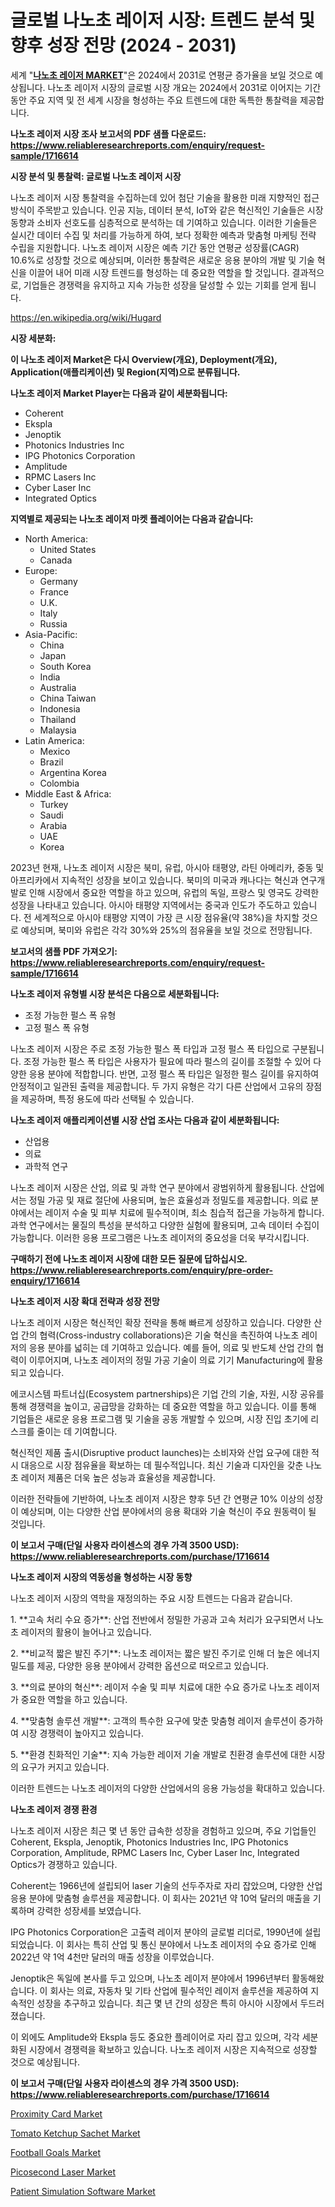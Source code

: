 <p><h1>글로벌 나노초 레이저 시장: 트렌드 분석 및 향후 성장 전망 (2024 - 2031)</h1></p><p>세계 "<strong><a href="https://www.reliableresearchreports.com/nanosecond-lasers-r1716614">나노초 레이저 MARKET</a></strong>"은 2024에서 2031로 연평균 증가율을 보일 것으로 예상됩니다. 나노초 레이저 시장의 글로벌 시장 개요는 2024에서 2031로 이어지는 기간 동안 주요 지역 및 전 세계 시장을 형성하는 주요 트렌드에 대한 독특한 통찰력을 제공합니다.</p>
<p><strong>나노초 레이저 시장 조사 보고서의 PDF 샘플 다운로드: <a href="https://www.reliableresearchreports.com/enquiry/request-sample/1716614">https://www.reliableresearchreports.com/enquiry/request-sample/1716614</a></strong></p>
<p><strong>시장 분석 및 통찰력: 글로벌 나노초 레이저 시장</strong></p>
<p><p>나노초 레이저 시장 통찰력을 수집하는데 있어 첨단 기술을 활용한 미래 지향적인 접근 방식이 주목받고 있습니다. 인공 지능, 데이터 분석, IoT와 같은 혁신적인 기술들은 시장 동향과 소비자 선호도를 심층적으로 분석하는 데 기여하고 있습니다. 이러한 기술들은 실시간 데이터 수집 및 처리를 가능하게 하여, 보다 정확한 예측과 맞춤형 마케팅 전략 수립을 지원합니다. 나노초 레이저 시장은 예측 기간 동안 연평균 성장률(CAGR) 10.6%로 성장할 것으로 예상되며, 이러한 통찰력은 새로운 응용 분야의 개발 및 기술 혁신을 이끌어 내어 미래 시장 트렌드를 형성하는 데 중요한 역할을 할 것입니다. 결과적으로, 기업들은 경쟁력을 유지하고 지속 가능한 성장을 달성할 수 있는 기회를 얻게 됩니다.</p></p>
<p><a href="%7CAUTHORITHY_DOMAIN_URL%7C">https://en.wikipedia.org/wiki/Hugard</a></p>
<p><strong>시장 세분화:</strong></p>
<p><strong>이 나노초 레이저 Market은 다시 Overview(개요), Deployment(개요), Application(애플리케이션) 및 Region(지역)으로 분류됩니다.</strong></p>
<p><strong>나노초 레이저 Market Player는 다음과 같이 세분화됩니다:</strong></p>
<p><ul><li>Coherent</li><li>Ekspla</li><li>Jenoptik</li><li>Photonics Industries Inc</li><li>IPG Photonics Corporation</li><li>Amplitude</li><li>RPMC Lasers Inc</li><li>Cyber Laser Inc</li><li>Integrated Optics</li></ul></p>
<p><strong>지역별로 제공되는 나노초 레이저 마켓 플레이어는 다음과 같습니다:</strong></p>
<p><ul>
    <li>
        North America:
        <ul>
            <li>United States</li>
            <li>Canada</li>
        </ul>
    </li>
    <li>
        Europe:
        <ul>
            <li>Germany</li>
            <li>France</li>
            <li>U.K.</li>
            <li>Italy</li>
            <li>Russia</li>
        </ul>
    </li>
    <li>
        Asia-Pacific:
        <ul>
            <li>China</li>
            <li>Japan</li>
            <li>South Korea</li>
            <li>India</li>
            <li>Australia</li>
            <li>China Taiwan</li>
            <li>Indonesia</li>
            <li>Thailand</li>
            <li>Malaysia</li>
        </ul>
    </li>
    <li>
        Latin America:
        <ul>
            <li>Mexico</li>
            <li>Brazil</li>
            <li>Argentina Korea</li>
            <li>Colombia</li>
        </ul>
    </li>
    <li>
        Middle East & Africa:
        <ul>
            <li>Turkey</li>
            <li>Saudi</li>
            <li>Arabia</li>
            <li>UAE</li>
            <li>Korea</li>
        </ul>
    </li>
    </ul></p>
<p><p>2023년 현재, 나노초 레이저 시장은 북미, 유럽, 아시아 태평양, 라틴 아메리카, 중동 및 아프리카에서 지속적인 성장을 보이고 있습니다. 북미의 미국과 캐나다는 혁신과 연구개발로 인해 시장에서 중요한 역할을 하고 있으며, 유럽의 독일, 프랑스 및 영국도 강력한 성장을 나타내고 있습니다. 아시아 태평양 지역에서는 중국과 인도가 주도하고 있습니다. 전 세계적으로 아시아 태평양 지역이 가장 큰 시장 점유율(약 38%)을 차지할 것으로 예상되며, 북미와 유럽은 각각 30%와 25%의 점유율을 보일 것으로 전망됩니다.</p></p>
<p><strong>보고서의 샘플 PDF 가져오기: <a href="https://www.reliableresearchreports.com/enquiry/request-sample/1716614">https://www.reliableresearchreports.com/enquiry/request-sample/1716614</a></strong></p>
<p><strong>나노초 레이저 유형별 시장 분석은 다음으로 세분화됩니다:</strong></p>
<p><ul><li>조정 가능한 펄스 폭 유형</li><li>고정 펄스 폭 유형</li></ul></p>
<p><p>나노초 레이저 시장은 주로 조정 가능한 펄스 폭 타입과 고정 펄스 폭 타입으로 구분됩니다. 조정 가능한 펄스 폭 타입은 사용자가 필요에 따라 펄스의 길이를 조절할 수 있어 다양한 응용 분야에 적합합니다. 반면, 고정 펄스 폭 타입은 일정한 펄스 길이를 유지하여 안정적이고 일관된 출력을 제공합니다. 두 가지 유형은 각기 다른 산업에서 고유의 장점을 제공하며, 특정 용도에 따라 선택될 수 있습니다.</p></p>
<p><strong>나노초 레이저 애플리케이션별 시장 산업 조사는 다음과 같이 세분화됩니다:</strong></p>
<p><ul><li>산업용</li><li>의료</li><li>과학적 연구</li></ul></p>
<p><p>나노초 레이저 시장은 산업, 의료 및 과학 연구 분야에서 광범위하게 활용됩니다. 산업에서는 정밀 가공 및 재료 절단에 사용되며, 높은 효율성과 정밀도를 제공합니다. 의료 분야에서는 레이저 수술 및 피부 치료에 필수적이며, 최소 침습적 접근을 가능하게 합니다. 과학 연구에서는 물질의 특성을 분석하고 다양한 실험에 활용되며, 고속 데이터 수집이 가능합니다. 이러한 응용 프로그램은 나노초 레이저의 중요성을 더욱 부각시킵니다.</p></p>
<p><strong>구매하기 전에 나노초 레이저 시장에 대한 모든 질문에 답하십시오. <a href="https://www.reliableresearchreports.com/enquiry/pre-order-enquiry/1716614">https://www.reliableresearchreports.com/enquiry/pre-order-enquiry/1716614</a></strong></p>
<p><strong>나노초 레이저 시장 확대 전략과 성장 전망</strong></p>
<p><p>나노초 레이저 시장은 혁신적인 확장 전략을 통해 빠르게 성장하고 있습니다. 다양한 산업 간의 협력(Cross-industry collaborations)은 기술 혁신을 촉진하여 나노초 레이저의 응용 분야를 넓히는 데 기여하고 있습니다. 예를 들어, 의료 및 반도체 산업 간의 협력이 이루어지며, 나노초 레이저의 정밀 가공 기술이 의료 기기 Manufacturing에 활용되고 있습니다.</p><p>에코시스템 파트너십(Ecosystem partnerships)은 기업 간의 기술, 자원, 시장 공유를 통해 경쟁력을 높이고, 공급망을 강화하는 데 중요한 역할을 하고 있습니다. 이를 통해 기업들은 새로운 응용 프로그램 및 기술을 공동 개발할 수 있으며, 시장 진입 초기에 리스크를 줄이는 데 기여합니다.</p><p>혁신적인 제품 출시(Disruptive product launches)는 소비자와 산업 요구에 대한 적시 대응으로 시장 점유율을 확보하는 데 필수적입니다. 최신 기술과 디자인을 갖춘 나노초 레이저 제품은 더욱 높은 성능과 효율성을 제공합니다.</p><p>이러한 전략들에 기반하여, 나노초 레이저 시장은 향후 5년 간 연평균 10% 이상의 성장이 예상되며, 이는 다양한 산업 분야에서의 응용 확대와 기술 혁신이 주요 원동력이 될 것입니다.</p></p>
<p><strong>이 보고서 구매(단일 사용자 라이센스의 경우 가격 3500 USD): <a href="https://www.reliableresearchreports.com/purchase/1716614">https://www.reliableresearchreports.com/purchase/1716614</a></strong></p>
<p><strong>나노초 레이저 시장의 역동성을 형성하는 시장 동향</strong></p>
<p><p>나노초 레이저 시장의 역학을 재정의하는 주요 시장 트렌드는 다음과 같습니다.</p><p>1. **고속 처리 수요 증가**: 산업 전반에서 정밀한 가공과 고속 처리가 요구되면서 나노초 레이저의 활용이 늘어나고 있습니다.</p><p>2. **비교적 짧은 발진 주기**: 나노초 레이저는 짧은 발진 주기로 인해 더 높은 에너지 밀도를 제공, 다양한 응용 분야에서 강력한 옵션으로 떠오르고 있습니다.</p><p>3. **의료 분야의 혁신**: 레이저 수술 및 피부 치료에 대한 수요 증가로 나노초 레이저가 중요한 역할을 하고 있습니다.</p><p>4. **맞춤형 솔루션 개발**: 고객의 특수한 요구에 맞춘 맞춤형 레이저 솔루션이 증가하여 시장 경쟁력이 높아지고 있습니다.</p><p>5. **환경 친화적인 기술**: 지속 가능한 레이저 기술 개발로 친환경 솔루션에 대한 시장의 요구가 커지고 있습니다. </p><p>이러한 트렌드는 나노초 레이저의 다양한 산업에서의 응용 가능성을 확대하고 있습니다.</p></p>
<p><strong>나노초 레이저 경쟁 환경</strong></p>
<p><p>나노초 레이저 시장은 최근 몇 년 동안 급속한 성장을 경험하고 있으며, 주요 기업들인 Coherent, Ekspla, Jenoptik, Photonics Industries Inc, IPG Photonics Corporation, Amplitude, RPMC Lasers Inc, Cyber Laser Inc, Integrated Optics가 경쟁하고 있습니다.</p><p>Coherent는 1966년에 설립되어 laser 기술의 선두주자로 자리 잡았으며, 다양한 산업 응용 분야에 맞춤형 솔루션을 제공합니다. 이 회사는 2021년 약 10억 달러의 매출을 기록하며 강력한 성장세를 보였습니다.</p><p>IPG Photonics Corporation은 고출력 레이저 분야의 글로벌 리더로, 1990년에 설립되었습니다. 이 회사는 특히 산업 및 통신 분야에서 나노초 레이저의 수요 증가로 인해 2022년 약 1억 4천만 달러의 매출 성장을 이루었습니다.</p><p>Jenoptik은 독일에 본사를 두고 있으며, 나노초 레이저 분야에서 1996년부터 활동해왔습니다. 이 회사는 의료, 자동차 및 기타 산업에 필수적인 레이저 솔루션을 제공하여 지속적인 성장을 추구하고 있습니다. 최근 몇 년 간의 성장은 특히 아시아 시장에서 두드러졌습니다.</p><p>이 외에도 Amplitude와 Ekspla 등도 중요한 플레이어로 자리 잡고 있으며, 각각 세분화된 시장에서 경쟁력을 확보하고 있습니다. 나노초 레이저 시장은 지속적으로 성장할 것으로 예상됩니다.</p></p>
<p><strong>이 보고서 구매(단일 사용자 라이센스의 경우 가격 3500 USD): <a href="https://www.reliableresearchreports.com/purchase/1716614">https://www.reliableresearchreports.com/purchase/1716614</a></strong></p>
<p><p><a href="https://medium.com/@mdmasty/what-innovations-and-market-trends-are-shaping-the-proximity-card-market-83519906dfb5">Proximity Card Market</a></p><p><a href="https://github.com/carengczpoe/Market-Research-Report-List-1/blob/main/tomato-ketchup-sachet-market.md">Tomato Ketchup Sachet Market</a></p><p><a href="https://medium.com/@mdmasty/football-goals-market-industry-landscape-growth-trajectories-and-global-markets-4c410952cb63">Football Goals Market</a></p><p><a href="https://issuu.com/reportprime-2/docs/picosecond-laser-market-size-2030.p_52e0643ee8cb22">Picosecond Laser Market</a></p><p><a href="https://www.linkedin.com/pulse/patient-simulation-software-market-global-regional-analysis-pp11c?trackingId=6oCeVgDfSDyhEQ9eLOoKmQ%3D%3D">Patient Simulation Software Market</a></p></p>